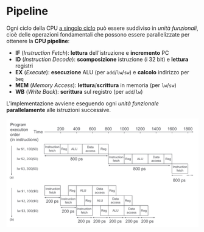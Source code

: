 # Pipeline

Ogni ciclo della CPU [a singolo ciclo](../../ct0615-1/07/README.md#circuito-a-singolo-ciclo) può essere suddiviso in _unità funzionali_, cioè delle operazioni fondamentali che possono essere parallelizzate per ottenere la **CPU pipeline**:
- **IF** (_Instruction Fetch_): **lettura** dell'istruzione e **incremento** PC
- **ID** (_Instruction Decode_): **scomposizione** istruzione (i 32 bit) e **lettura** registri
- **EX** (_Execute_): **esecuzione** ALU (per `add`/`lw`/`sw`) e **calcolo** indirizzo per `beq`
- **MEM** (_Memory Access_): **lettura**/**scrittura** in memoria (per `lw`/`sw`)
- **WB** (_Write Back_): **scrittura** sul registro (per `add`/`lw`)

L'implementazione avviene eseguendo ogni _unità funzionale_ **parallelamente** alle istruzioni successive.

![Diagramma dei tempi ridotti dalla struttura pipeline](assets/01.png)
